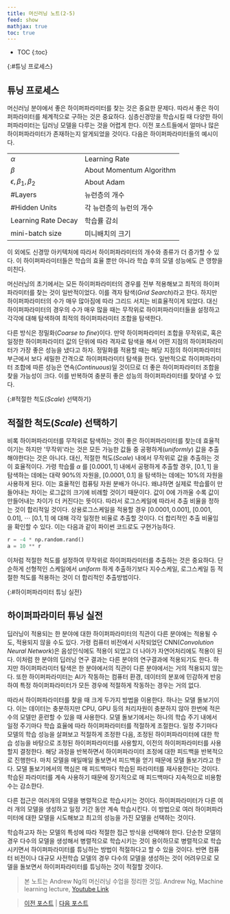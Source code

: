 ```yaml
---
title: 머신러닝 노트(2-5)
feed: show
mathjax: true
toc: true
---
```


* TOC
{:toc}

{:#튜닝 프로세스}
## 튜닝 프로세스
머신러닝 분야에서 좋은 하이퍼파라미터를 찾는 것은 중요한 문제다. 따라서 좋은 하이퍼파라미터를 체계적으로 구하는 것은 중요하다. 심층신경망을 학습시킬 때 다양한 하이퍼파라미터는 딥러닝 모델을 다루는 것을 어렵게 한다. 이전 포스트들에서 얼마나 많은 하이퍼파라미터가 존재하는지 알게되었을 것이다. 다음은 하이퍼파라미터들의 예시이다.

|||
|-|-|
|$\alpha$|Learning Rate|
|$\beta$|About Momentum Algorithm|
|$\epsilon, \beta _1, \beta _2$|About Adam|
|#Layers|뉴런층의 개수|
|#Hidden Units|각 뉴런층의 뉴런의 개수|
|Learning Rate Decay|학습률 감쇠|
|mini-batch size|미니배치의 크기|

이 외에도 신경망 아키텍처에 따라서 하이퍼파라미터의 개수와 종류가 더 증가할 수 있다. 이 하이퍼파라미터들은 학습의 효율 뿐만 아니라 학습 후의 모델 성능에도 큰 영향을 미친다. 

머신러닝의 초기에서는 모든 하이퍼파라미터의 경우를 전부 적용해보고 최적의 하이퍼파라미터를 찾는 것이 일반적이었다. 이를 격자 탐색(_Grid Search_)라고 한다. 하지만 하이퍼파라미터의 수가 매우 많아짐에 따라 그리드 서치는 비효율적이게 되었다. 대신 하이퍼파라미터의 경우의 수가 매우 많을 때는 무작위로 하이퍼파라미터들을 설정하고 각각에 대해 탐색하여 최적의 하이퍼파라미터 조합을 탐색한다. 

다른 방식은 정밀화(_Coarse to fine_)이다. 만약 하이퍼파라미터 조합을 무작위로, 혹은 일정한 하이퍼파라미터 값의 단위에 따라 격자로 탐색을 해서 어떤 지점의 하이퍼파라미터가 가장 좋은 성능을 냈다고 하자. 정밀화를 적용할 때는 해당 지점의 하이퍼파라미터 부근에서 보다 세밀한 간격으로 하이퍼파라미터 탐색을 한다. 일반적으로 하이퍼파라미터 조합에 따른 성능은 연속(_Continuous_)일 것이므로 더 좋은 하이퍼파라미터 조합을 찾을 가능성이 크다. 이를 반복하여 충분히 좋은 성능의 하이퍼파라미터를 찾아낼 수 있다.

{:#적절한 척도(_Scale_) 선택하기}
## 적절한 척도(_Scale_) 선택하기
비록 하이퍼파라미터를 무작위로 탐색하는 것이 좋은 하이퍼파라미터를 찾는데 효율적이기는 하지만 '무작위'라는 것은 모든 가능한 값들 중 공평하게(_uniformly_) 값을 추출해야한다는 것은 아니다. 대신, 적절한 척도(_Scale_) 내에서 무작위로 값을 추출하는 것이 효율적이다. 가령 학습률 $\alpha$ 를 $[0.0001, 1]$ 내에서 공평하게 추출할 경우, $[0.1, 1]$ 을 탐색하는 데에는 대략 90%의 자원을, $[0.0001, 0.1]$ 을 탐색하는 데에는 10%의 자원을 사용하게 된다. 이는 효율적인 컴퓨팅 자원 분배가 아니다. 왜냐하면 실제로 학습률이 만들어내는 차이는 로그값의 크기에 비례할 것이기 때문이다. 값이 0에 가까울 수록 값이 만들어내는 차이가 더 커진다는 뜻이다. 따라서 로그스케일에 따라서 추출 비율을 정하는 것이 합리적일 것이다. 상용로그스케일을 적용할 경우 $[0.0001, 0.001]$, $[0.001, 0.01]$, $\cdots$ $[0.1, 1]$ 에 대해 각각 일정한 비율로 추출할 것이다. 더 합리적인 추출 비율임을 확인할 수 있다. 이는 다음과 같이 파이썬 코드로도 구현가능하다.

```python
r = -4 * np.random.rand()
a = 10 ** r
```

이처럼 적절한 척도를 설정하여 무작위로 하이퍼파라미터를 추출하는 것은 중요하다. 단순하게 선형적인 스케일에서 _uniform_ 하게 추출하기보다 지수스케일, 로그스케일 등 적절한 척도를 적용하는 것이 더 합리적인 추출방법이다.

{:#하이퍼파라미터 튜닝 실전}
## 하이퍼파라미터 튜닝 실전
딥러닝이 적용되는 한 분야에 대한 하이퍼파라미터의 직관이 다른 분야에는 적용될 수도, 적용되지 않을 수도 있다. 가령 컴퓨터 비전에서 시작되었던 CNN(_Convolution Neural Network_)은 음성인식에도 적용이 되었고 더 나아가 자연어처리에도 적용이 된다. 이처럼 한 분야의 딥러닝 연구 결과는 다른 분야의 연구결과에 적용되기도 한다. 하지만 하이퍼파라미터 탐색은 한 분야에서의 직관이 다른 분야에서는 거의 적용되지 않는다. 또한 하이퍼파라미터는 AI가 작동하는 컴퓨터 환경, 데이터의 분포에 민감하게 반응하여 특정 하이퍼파라미터가 모든 경우에 적절하게 작동하는 경우는 거의 없다.

따라서 하이퍼파라미터를 찾을 때 크게 두가지 방법을 이용한다. 하나는 모델 돌보기이다. 이는 데이터는 충분하지만 CPU, GPU 등의 처리자원이 충분하지 않아 한번에 적은 수의 모델만 훈련할 수 있을 때 사용한다. 모델 돌보기에서는 하나의 학습 주기 내에서 일정 주기마다 학습 효율에 따라 하이퍼파라미터를 적절하게 조절한다. 일정 주기마다 모델의 학습 성능을 살펴보고 적절하게 조정한 다음, 조정된 하이퍼파라미터에 대한 학습 성능을 바탕으로 조정된 하이퍼파라미터를 사용할지, 이전의 하이퍼파라미터를 사용할지 결정한다. 해당 과정을 반복하면서 하이퍼파라미터 조정에 대한 피드백을 반복적으로 진행한다. 마치 모델을 매일매일 돌보면서 피드백을 얻기 때문에 모델 돌보기라고 한다. 모델 돌보기에서의 핵심은 매 피드백마다 학습된 파라미터를 재사용한다는 것이다. 학습된 파라미터를 계속 사용하기 때문에 장기적으로 매 피드백마다 지속적으로 비용함수는 감소한다.

다른 접근은 여러개의 모델을 병렬적으로 학습시키는 것이다. 하이퍼파라미터가 다른 여러 개의 모델을 생성하고 일정 기간 동안 계속 학습시킨다. 이 방법으로 여러 하이퍼파라미터에 대한 모델을 시도해보고 최고의 성능을 가진 모델을 선택하는 것이다.

학습하고자 하는 모델의 특성에 따라 적절한 접근 방식을 선택해야 한다. 단순한 모델의 경우 다수의 모델을 생성해서 병렬적으로 학습시키는 것이 용이하므로 병렬적으로 학습시키면서 하이퍼파라미터를 튜닝하는 방법이 적절하다고 할 수 있을 것이다. 반면 컴퓨터 비전이나 대규모 사전학습 모델의 경우 다수의 모델을 생성하는 것이 어려우므로 모델을 돌보면서 하이퍼파라미터를 튜닝하는 것이 적절할 것이다.

> 본 노트는 Andrew Ng의 머신러닝 수업을 정리한 것임. 
> Andrew Ng, Machine learning lecture, [Youtube Link](https://www.youtube.com/playlist?list=PLkRLdi-c79HKEWoi4oryj-Cx-e47y_NcM)

> [이전 포스트](https://sol1archive.github.io/note/step2-4) |  [다음 포스트](https://sol1archive.github.io/note/step2-6)

